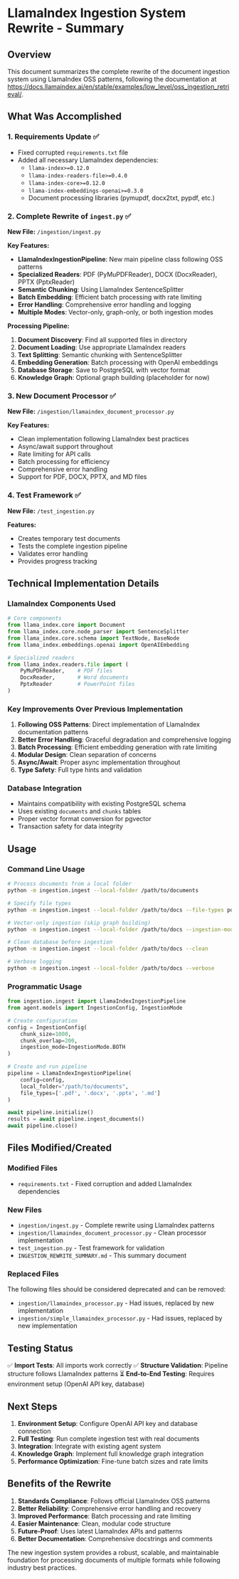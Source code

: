 # LlamaIndex Ingestion System Rewrite - Summary

## Overview

This document summarizes the complete rewrite of the document ingestion system using LlamaIndex OSS patterns, following the documentation at https://docs.llamaindex.ai/en/stable/examples/low_level/oss_ingestion_retrieval/.

## What Was Accomplished

### 1. Requirements Update ✅
- Fixed corrupted `requirements.txt` file
- Added all necessary LlamaIndex dependencies:
  - `llama-index>=0.12.0`
  - `llama-index-readers-file>=0.4.0`
  - `llama-index-core>=0.12.0`
  - `llama-index-embeddings-openai>=0.3.0`
  - Document processing libraries (pymupdf, docx2txt, pypdf, etc.)

### 2. Complete Rewrite of `ingest.py` ✅
**New File:** `/ingestion/ingest.py`

**Key Features:**
- **LlamaIndexIngestionPipeline**: New main pipeline class following OSS patterns
- **Specialized Readers**: PDF (PyMuPDFReader), DOCX (DocxReader), PPTX (PptxReader)
- **Semantic Chunking**: Using LlamaIndex SentenceSplitter
- **Batch Embedding**: Efficient batch processing with rate limiting
- **Error Handling**: Comprehensive error handling and logging
- **Multiple Modes**: Vector-only, graph-only, or both ingestion modes

**Processing Pipeline:**
1. **Document Discovery**: Find all supported files in directory
2. **Document Loading**: Use appropriate LlamaIndex readers
3. **Text Splitting**: Semantic chunking with SentenceSplitter
4. **Embedding Generation**: Batch processing with OpenAI embeddings
5. **Database Storage**: Save to PostgreSQL with vector format
6. **Knowledge Graph**: Optional graph building (placeholder for now)

### 3. New Document Processor ✅
**New File:** `/ingestion/llamaindex_document_processor.py`

**Key Features:**
- Clean implementation following LlamaIndex best practices
- Async/await support throughout
- Rate limiting for API calls
- Batch processing for efficiency
- Comprehensive error handling
- Support for PDF, DOCX, PPTX, and MD files

### 4. Test Framework ✅
**New File:** `/test_ingestion.py`

**Features:**
- Creates temporary test documents
- Tests the complete ingestion pipeline
- Validates error handling
- Provides progress tracking

## Technical Implementation Details

### LlamaIndex Components Used

```python
# Core components
from llama_index.core import Document
from llama_index.core.node_parser import SentenceSplitter
from llama_index.core.schema import TextNode, BaseNode
from llama_index.embeddings.openai import OpenAIEmbedding

# Specialized readers
from llama_index.readers.file import (
    PyMuPDFReader,    # PDF files
    DocxReader,       # Word documents
    PptxReader        # PowerPoint files
)
```

### Key Improvements Over Previous Implementation

1. **Following OSS Patterns**: Direct implementation of LlamaIndex documentation patterns
2. **Better Error Handling**: Graceful degradation and comprehensive logging
3. **Batch Processing**: Efficient embedding generation with rate limiting
4. **Modular Design**: Clean separation of concerns
5. **Async/Await**: Proper async implementation throughout
6. **Type Safety**: Full type hints and validation

### Database Integration

- Maintains compatibility with existing PostgreSQL schema
- Uses existing `documents` and `chunks` tables
- Proper vector format conversion for pgvector
- Transaction safety for data integrity

## Usage

### Command Line Usage

```bash
# Process documents from a local folder
python -m ingestion.ingest --local-folder /path/to/documents

# Specify file types
python -m ingestion.ingest --local-folder /path/to/docs --file-types pdf,docx,md

# Vector-only ingestion (skip graph building)
python -m ingestion.ingest --local-folder /path/to/docs --ingestion-mode vector_only

# Clean database before ingestion
python -m ingestion.ingest --local-folder /path/to/docs --clean

# Verbose logging
python -m ingestion.ingest --local-folder /path/to/docs --verbose
```

### Programmatic Usage

```python
from ingestion.ingest import LlamaIndexIngestionPipeline
from agent.models import IngestionConfig, IngestionMode

# Create configuration
config = IngestionConfig(
    chunk_size=1000,
    chunk_overlap=200,
    ingestion_mode=IngestionMode.BOTH
)

# Create and run pipeline
pipeline = LlamaIndexIngestionPipeline(
    config=config,
    local_folder="/path/to/documents",
    file_types=['.pdf', '.docx', '.pptx', '.md']
)

await pipeline.initialize()
results = await pipeline.ingest_documents()
await pipeline.close()
```

## Files Modified/Created

### Modified Files
- `requirements.txt` - Fixed corruption and added LlamaIndex dependencies

### New Files
- `ingestion/ingest.py` - Complete rewrite using LlamaIndex patterns
- `ingestion/llamaindex_document_processor.py` - Clean processor implementation
- `test_ingestion.py` - Test framework for validation
- `INGESTION_REWRITE_SUMMARY.md` - This summary document

### Replaced Files
The following files should be considered deprecated and can be removed:
- `ingestion/llamaindex_processor.py` - Had issues, replaced by new implementation
- `ingestion/simple_llamaindex_processor.py` - Had issues, replaced by new implementation

## Testing Status

✅ **Import Tests**: All imports work correctly
✅ **Structure Validation**: Pipeline structure follows LlamaIndex patterns
⏳ **End-to-End Testing**: Requires environment setup (OpenAI API key, database)

## Next Steps

1. **Environment Setup**: Configure OpenAI API key and database connection
2. **Full Testing**: Run complete ingestion test with real documents
3. **Integration**: Integrate with existing agent system
4. **Knowledge Graph**: Implement full knowledge graph integration
5. **Performance Optimization**: Fine-tune batch sizes and rate limits

## Benefits of the Rewrite

1. **Standards Compliance**: Follows official LlamaIndex OSS patterns
2. **Better Reliability**: Comprehensive error handling and recovery
3. **Improved Performance**: Batch processing and rate limiting
4. **Easier Maintenance**: Clean, modular code structure
5. **Future-Proof**: Uses latest LlamaIndex APIs and patterns
6. **Better Documentation**: Comprehensive docstrings and comments

The new ingestion system provides a robust, scalable, and maintainable foundation for processing documents of multiple formats while following industry best practices.